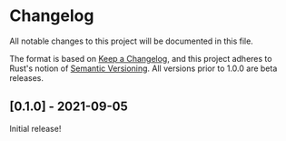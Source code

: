 # Changelog
All notable changes to this project will be documented in this file.

The format is based on [Keep a Changelog](https://keepachangelog.com/en/1.0.0/),
and this project adheres to Rust's notion of
[Semantic Versioning](https://semver.org/spec/v2.0.0.html). All versions prior
to 1.0.0 are beta releases.

## [0.1.0] - 2021-09-05
Initial release!
